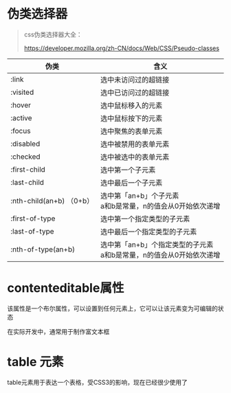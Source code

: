 # 伪类选择器

> css伪类选择器大全：
>
> https://developer.mozilla.org/zh-CN/docs/Web/CSS/Pseudo-classes

| 伪类                     | 含义                                                         |
| ------------------------ | ------------------------------------------------------------ |
| :link                    | 选中未访问过的超链接                                         |
| :visited                 | 选中已访问过的超链接                                         |
| :hover                   | 选中鼠标移入的元素                                           |
| :active                  | 选中鼠标按下的元素                                           |
| :focus                   | 选中聚焦的表单元素                                           |
| :disabled                | 选中被禁用的表单元素                                         |
| :checked                 | 选中被选中的表单元素                                         |
| :first-child             | 选中第一个子元素                                             |
| :last-child              | 选中最后一个子元素                                           |
| :nth-child(an+b) （0+b） | 选中第「an+b」个子元素<br />a和b是常量，n的值会从0开始依次递增 |
| :first-of-type           | 选中第一个指定类型的子元素                                   |
| :last-of-type            | 选中最后一个指定类型的子元素                                 |
| :nth-of-type(an+b)       | 选中第「an+b」个指定类型的子元素<br />a和b是常量，n的值会从0开始依次递增 |

# contenteditable属性

该属性是一个布尔属性，可以设置到任何元素上，它可以让该元素变为可编辑的状态

在实际开发中，通常用于制作富文本框

# table 元素

table元素用于表达一个表格，受CSS3的影响，现在已经很少使用了

